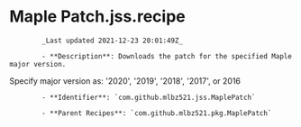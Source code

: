 # Maple Patch.jss.recipe

            _Last updated 2021-12-23 20:01:49Z_

            - **Description**: Downloads the patch for the specified Maple major version.

Specify major version as:  '2020', '2019', '2018', '2017', or 2016

            - **Identifier**: `com.github.mlbz521.jss.MaplePatch`

            - **Parent Recipes**: `com.github.mlbz521.pkg.MaplePatch`
